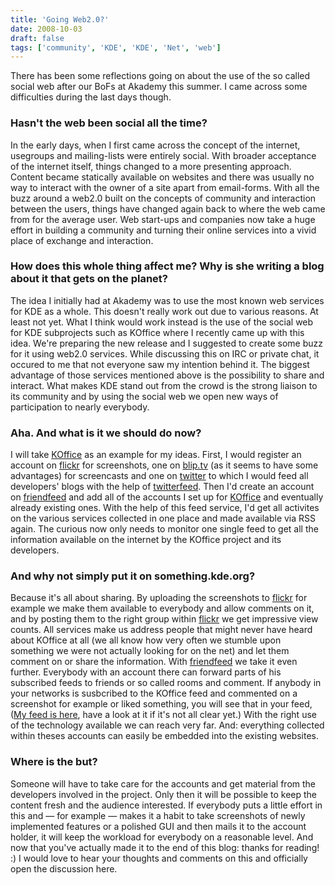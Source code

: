 ```yaml
---
title: 'Going Web2.0?'
date: 2008-10-03
draft: false
tags: ['community', 'KDE', 'KDE', 'Net', 'web']
---
```


There has been some reflections going on about the use of the so called social web after our BoFs at Akademy this summer. I came across some difficulties during the last days though.

### Hasn't the web been social all the time?

In the early days, when I first came across the concept of the internet, usegroups and mailing-lists were entirely social. With broader acceptance of the internet itself, things changed to a more presenting approach. Content became statically available on websites and there was usually no way to interact with the owner of a site apart from email-forms. With all the buzz around a web2.0 built on the concepts of community and interaction between the users, things have changed again back to where the web came from for the average user. Web start-ups and companies now take a huge effort in building a community and turning their online services into a vivid place of exchange and interaction.

### How does this whole thing affect me? Why is she writing a blog about it that gets on the planet?

The idea I initially had at Akademy was to use the most known web services for KDE as a whole. This doesn't really work out due to various reasons. At least not yet. What I think would work instead is the use of the social web for KDE subprojects such as KOffice where I recently came up with this idea. We're preparing the new release and I suggested to create some buzz for it using web2.0 services. While discussing this on IRC or private chat, it occured to me that not everyone saw my intention behind it. The biggest advantage of those services mentioned above is the possibility to share and interact. What makes KDE stand out from the crowd is the strong liaison to its community and by using the social web we open new ways of participation to nearly everybody.

### Aha. And what is it we should do now?

I will take [KOffice](http://koffice.kde.org) as an example for my ideas. First, I would register an account on [flickr](http://flickr.com) for screenshots, one on [blip.tv](http://blip.tv) (as it seems to have some advantages) for screencasts and one on [twitter](http://twitter.com) to which I would feed all developers' blogs with the help of [twitterfeed](http://twitterfeed.com). Then I'd create an account on [friendfeed](http://friendfeed.com) and add all of the accounts I set up for [KOffice](http://koffice.kde.org) and eventually already existing ones. With the help of this feed service, I'd get all activites on the various services collected in one place and made available via RSS again. The curious now only needs to monitor one single feed to get all the information available on the internet by the KOffice project and its developers.

### And why not simply put it on something.kde.org?

Because it's all about sharing. By uploading the screenshots to [flickr](http://flickr.com) for example we make them available to everybody and allow comments on it, and by posting them to the right group within [flickr](http://flickr.com) we get impressive view counts. All services make us address people that might never have heard about KOffice at all (we all know how very often we stumble upon something we were not actually looking for on the net) and let them comment on or share the information. With [friendfeed](http://friendfeed.com) we take it even further. Everybody with an account there can forward parts of his subscribed feeds to friends or so called rooms and comment. If anybody in your networks is susbcribed to the KOffice feed and commented on a screenshot for example or liked something, you will see that in your feed, ([My feed is here](http://friendfeed.com/troubalex), have a look at it if it's not all clear yet.) With the right use of the technology available we can reach very far. And: everything collected within theses accounts can easily be embedded into the existing websites.

### Where is the but?

Someone will have to take care for the accounts and get material from the developers involved in the project. Only then it will be possible to keep the content fresh and the audience interested. If everybody puts a little effort in this and — for example — makes it a habit to take screenshots of newly implemented features or a polished GUI and then mails it to the account holder, it will keep the workload for everybody on a reasonable level. And now that you've actually made it to the end of this blog: thanks for reading! :) I would love to hear your thoughts and comments on this and officially open the discussion here.